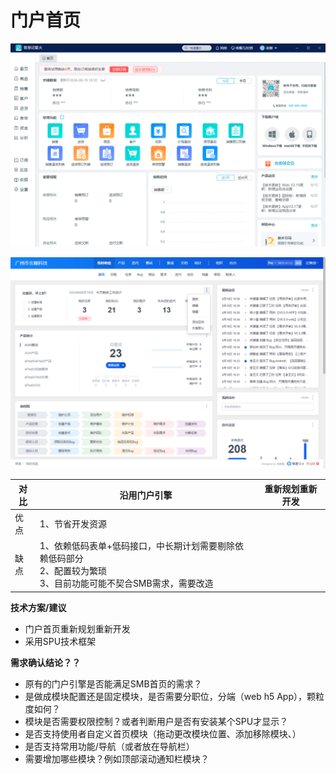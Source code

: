 # 门户首页

![](img/index1.png ':size=100%')

![](img/index2.png ':size=100%')


| 对比 | 沿用门户引擎 | 重新规划重新开发 |
| ---- | ---- | ---- |
| 优点 | 1、节省开发资源 |  |
| 缺点 | 1、依赖低码表单+低码接口，中长期计划需要剔除依赖低码部分<br />2、配置较为繁琐<br />3、目前功能可能不契合SMB需求，需要改造 |  |


**技术方案/建议**
+ 门户首页重新规划重新开发
+ 采用SPU技术框架


**需求确认结论？？**
+ 原有的门户引擎是否能满足SMB首页的需求？
+ 是做成模块配置还是固定模块，是否需要分职位，分端（web h5 App），颗粒度如何？
+ 模块是否需要权限控制？或者判断用户是否有安装某个SPU才显示？
+ 是否支持使用者自定义首页模块（拖动更改模块位置、添加移除模块、）
+ 是否支持常用功能/导航（或者放在导航栏）
+ 需要增加哪些模块？例如顶部滚动通知栏模块？
